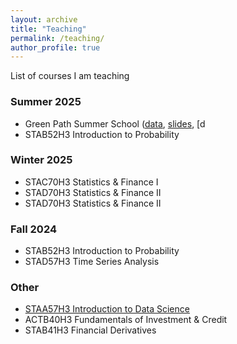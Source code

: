```yaml
---
layout: archive
title: "Teaching"
permalink: /teaching/
author_profile: true
---
```


List of courses I am teaching 

### Summer 2025
+ Green Path Summer School 
([data](/files/gapminder_data.csv), [slides](/files/presentation.pdf), [d
+ STAB52H3 Introduction to Probability


### Winter 2025
+ STAC70H3 Statistics & Finance I
+ STAD70H3 Statistics & Finance II
+ STAD70H3 Statistics & Finance II

### Fall 2024
+ STAB52H3 Introduction to Probability
+ STAD57H3 Time Series Analysis


### Other 
+ [STAA57H3 Introduction to Data Science](https://damouras.github.io/STAA57_W19/)
+ ACTB40H3 Fundamentals of Investment & Credit
+ STAB41H3 Financial Derivatives

